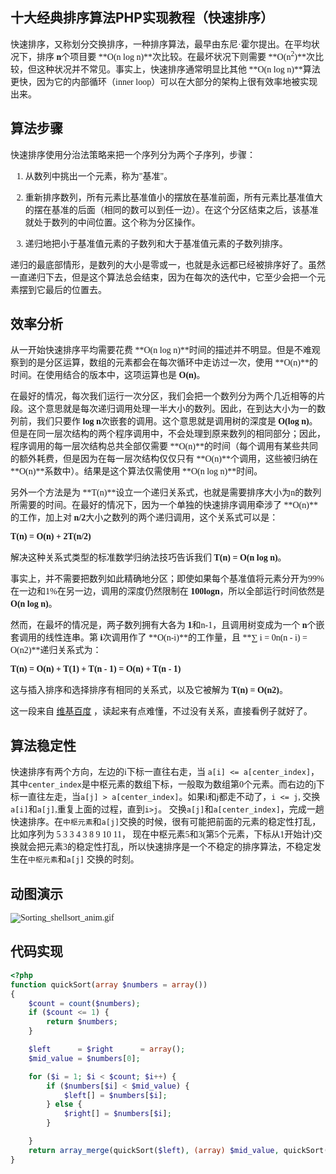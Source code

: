 ## 十大经典排序算法PHP实现教程（快速排序）
<font face=微软雅黑>

快速排序，又称划分交换排序，一种排序算法，最早由东尼·霍尔提出。在平均状况下，排序 **n**个项目要 **O(n log n)**次比较。在最坏状况下则需要 **O(n<sup>2</sup>)**次比较，但这种状况并不常见。事实上，快速排序通常明显比其他 **O(n log n)**算法更快，因为它的内部循环（inner loop）可以在大部分的架构上很有效率地被实现出来。

## 算法步骤

快速排序使用分治法策略来把一个序列分为两个子序列，步骤：

1. 从数列中挑出一个元素，称为"基准"。

2. 重新排序数列，所有元素比基准值小的摆放在基准前面，所有元素比基准值大的摆在基准的后面（相同的数可以到任一边）。在这个分区结束之后，该基准就处于数列的中间位置。这个称为分区操作。

3. 递归地把小于基准值元素的子数列和大于基准值元素的子数列排序。

递归的最底部情形，是数列的大小是零或一，也就是永远都已经被排序好了。虽然一直递归下去，但是这个算法总会结束，因为在每次的迭代中，它至少会把一个元素摆到它最后的位置去。

## 效率分析

从一开始快速排序平均需要花费 **O(n log n)**时间的描述并不明显。但是不难观察到的是分区运算，数组的元素都会在每次循环中走访过一次，使用 **O(n)**的时间。在使用结合的版本中，这项运算也是 **O(n)**。

在最好的情况，每次我们运行一次分区，我们会把一个数列分为两个几近相等的片段。这个意思就是每次递归调用处理一半大小的数列。因此，在到达大小为一的数列前，我们只要作 **log n**次嵌套的调用。这个意思就是调用树的深度是 **O(log n)**。但是在同一层次结构的两个程序调用中，不会处理到原来数列的相同部分；因此，程序调用的每一层次结构总共全部仅需要 **O(n)**的时间（每个调用有某些共同的额外耗费，但是因为在每一层次结构仅仅只有 **O(n)**个调用，这些被归纳在 **O(n)**系数中）。结果是这个算法仅需使用 **O(n log n)**时间。

另外一个方法是为 **T(n)**设立一个递归关系式，也就是需要排序大小为n的数列所需要的时间。在最好的情况下，因为一个单独的快速排序调用牵涉了 **O(n)**的工作，加上对 **n/2**大小之数列的两个递归调用，这个关系式可以是：

**T(n) = O(n) + 2T(n/2)**

解决这种关系式类型的标准数学归纳法技巧告诉我们 **T(n) = O(n log n)**。

事实上，并不需要把数列如此精确地分区；即使如果每个基准值将元素分开为99%在一边和1%在另一边，调用的深度仍然限制在 **100logn**，所以全部运行时间依然是 **O(n log n)**。

然而，在最坏的情况是，两子数列拥有大各为 **1**和n-1，且调用树变成为一个 **n**个嵌套调用的线性连串。第 **i**次调用作了 **O(n-i)**的工作量，且 **∑ i = 0n(n - i) = O(n2)**递归关系式为：

**T(n) = O(n) + T(1) + T(n - 1) = O(n) + T(n - 1)**

这与插入排序和选择排序有相同的关系式，以及它被解为 **T(n) = O(n2)**。

 这一段来自 [维基百度][0] ，读起来有点难懂，不过没有关系，直接看例子就好了。

## 算法稳定性

快速排序有两个方向，左边的i下标一直往右走，当 `a[i] <= a[center_index]`，其中`center_index`是中枢元素的数组下标，一般取为数组第0个元素。而右边的j下标一直往左走，当`a[j] > a[center_index]`。如果i和j都走不动了，`i <= j`, 交换`a[i]`和`a[j]`,重复上面的过程，直到`i>j`。 交换`a[j]`和`a[center_index]`，完成一趟快速排序。在`中枢元素`和`a[j]`交换的时候，很有可能把前面的元素的稳定性打乱，比如序列为 5 3 3 4 3 8 9 10 11， 现在中枢元素5和3(第5个元素，下标从1开始计)交换就会把元素3的稳定性打乱，所以快速排序是一个不稳定的排序算法，不稳定发生在`中枢元素`和`a[j]` 交换的时刻。

## 动图演示

![Sorting_shellsort_anim.gif][1]

## 代码实现

```php
<?php
function quickSort(array $numbers = array())
{
    $count = count($numbers);
    if ($count <= 1) {
        return $numbers;
    }

    $left      = $right      = array();
    $mid_value = $numbers[0];

    for ($i = 1; $i < $count; $i++) {
        if ($numbers[$i] < $mid_value) {
            $left[] = $numbers[$i];
        } else {
            $right[] = $numbers[$i];
        }

    }
    return array_merge(quickSort($left), (array) $mid_value, quickSort($right));
}

```

</font>

[0]: https://zh.wikipedia.org/wiki/%E5%BF%AB%E9%80%9F%E6%8E%92%E5%BA%8F
[1]: ./img/1485355982996769.gif